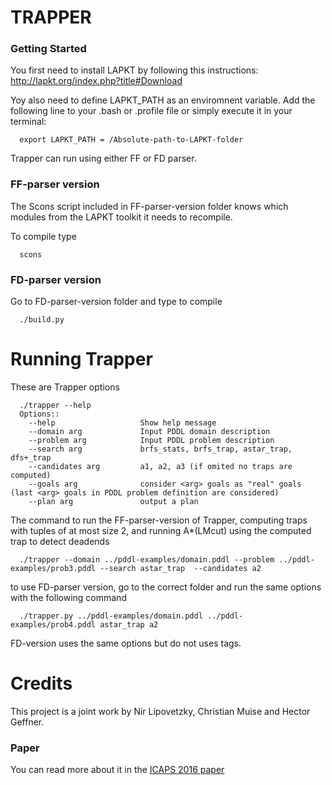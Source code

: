 # TRAPPER #

### Getting Started ###

You first need to install LAPKT by following this instructions: http://lapkt.org/index.php?title#Download

Yoy also need to define LAPKT_PATH as an enviromnent variable. Add the following line to your .bash or .profile file or simply execute it in your terminal:
```
  export LAPKT_PATH = /Absolute-path-to-LAPKT-folder
```
Trapper can run using either FF or FD parser.

### FF-parser version ###

The Scons script included in FF-parser-version folder knows which modules from the LAPKT toolkit it needs to recompile.

To compile type
```
  scons 
```  
### FD-parser version ###

Go to FD-parser-version folder and type to compile
```
  ./build.py 
```
# Running Trapper #

These are Trapper options
```
  ./trapper --help
  Options::
    --help                   Show help message
    --domain arg             Input PDDL domain description
    --problem arg            Input PDDL problem description
    --search arg             brfs_stats, brfs_trap, astar_trap, dfs+_trap
    --candidates arg         a1, a2, a3 (if omited no traps are computed)
    --goals arg              consider <arg> goals as "real" goals (last <arg> goals in PDDL problem definition are considered)
    --plan arg               output a plan
```
The command to run the FF-parser-version of Trapper, computing traps with tuples of at most size 2, and running A*(LMcut) using the computed trap to detect deadends
```
  ./trapper --domain ../pddl-examples/domain.pddl --problem ../pddl-examples/prob3.pddl --search astar_trap  --candidates a2
```
to use FD-parser version, go to the correct folder and run the same options with the following command
```
  ./trapper.py ../pddl-examples/domain.pddl ../pddl-examples/prob4.pddl astar_trap a2
```
FD-version uses the same options but do not uses tags.

# Credits #

This project is a joint work by Nir Lipovetzky, Christian Muise and Hector Geffner.

### Paper ###
You can read more about it in the [ICAPS 2016 paper](http://people.eng.unimelb.edu.au/nlipovetzky/papers/icaps16_trapper.pdf) 
  

